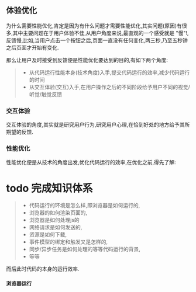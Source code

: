 <!--
 * @Author: Kaiser
 * @Date: 2019-12-09 10:08:12
 * @Last Modified by: Kaiser
 * @Last Modified time: 2019-12-12 10:25:43
 * @Description: 性能优化总结
 -->
## 体验优化

为什么需要性能优化,肯定是因为有什么问题才需要性能优化,其实问题(原因)有很多,其中主要问题在于用户体验不佳,从用户角度来说,最直观的一个感受就是 "慢"!,反馈慢,比如,当用户点击一个按钮之后,页面一直没有任何变化,两三秒,乃至五秒钟之后页面才开始有变化.

那么让用户及时接受到反馈便是性能优化要达到的目的,有如下两个角度:
> * 从代码运行性能本身(技术角度)入手,提交代码运行的效率,减少代码运行的时间
> * 从交互体验(交互)入手,在用户操作之后的不同阶段给予用户不同的视觉/听觉/触觉反馈

### 交互体验

交互体验的角度,其实就是研究用户行为,研究用户心理,在恰到好处的地方给予其所期望的反馈.

### 性能优化

性能优化便是从技术的角度出发,优化代码运行的效率,在优化之前,得先了解:

# todo 完成知识体系
> * 代码运行的环境是怎么样,即浏览器是如何运行的,
> * 浏览器的如何渲染页面的,
> * 浏览器是如何处理js的
> * 网络请求是如何发送的,
> * 资源是如何下载,
> * 事件模型的绑定和触发又是怎样的,
> * 同步/异步任务是如何处理的等等代码运行的背景,
> * 等等

而后此时代码的本身的运行效率.

#### 浏览器运行
